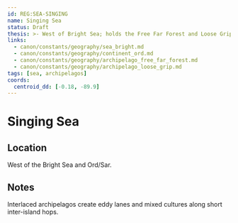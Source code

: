 ```yaml
---
id: REG:SEA-SINGING
name: Singing Sea
status: Draft
thesis: >- West of Bright Sea; holds the Free Far Forest and Loose Grip intertwined chains.
links:
  - canon/constants/geography/sea_bright.md
  - canon/constants/geography/continent_ord.md
  - canon/constants/geography/archipelago_free_far_forest.md
  - canon/constants/geography/archipelago_loose_grip.md
tags: [sea, archipelagos]
coords:
  centroid_dd: [-0.18, -89.9]
---
```


# Singing Sea

## Location
West of the Bright Sea and Ord/Sar.

## Notes
Interlaced archipelagos create eddy lanes and mixed cultures along short inter-island hops.
